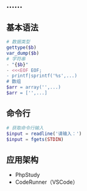 

## ......

## 基本语法

```php
# 数据类型
gettype($b)
var_dump($b)
# 字符串
- "{$b}"
- <<<EOF EOF;
- printf|sprintf('%s',...)
# 数组
$arr = array('',...)
$arr = ['',...]
```

## 命令行

```php
# 获取命令行输入
$input = readline('请输入：')
$input = fgets(STDIN)
```

## 应用架构

- PhpStudy
- CodeRunner（VSCode）

